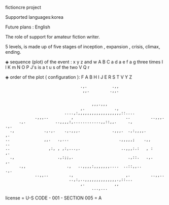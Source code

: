 fictioncre project 

Supported languages:korea
 
Future plans : English


The role of support for amateur fiction writer.

5 levels, is made up of five stages of inception , expansion , crisis, climax, ending. 


◈ sequence (plot) of the event : x y z and w A B C a d a e f a g three times I l K m N O P J's is a t u s of the two V Q r

◈ order of the plot ( configuration ): F A B H I J E R S T V Y Z

                                                                                          
                                     .,.           .,,                                    
                                      ,,.         .,,.                                    
                                                                                          
                                                                                          
                                          ,,,.,,,                                         
                                     ,.             .,                                    
                              ....,:,,,,,,,,,,,,,,,,,,,::....                             
                 .,,,..          ,                       ..         ..,,,.                
          .,.             ..,,,,:,............,,::,,.     .,                  .,.         
      .,             .,.,.    .,.,,,.              .,,,.  .,:,,,,.                 ,.     
    ..               ,,.   .,...                      .,,,,,;    .,,                 ..   
    ..                 ,:, , ,:,...,.                  ..,,,:.:   , :                ,.   
      .,                   .,:;;,.                        .,::.   .,.              ,.     
          .,,                  .,   ..,,,,:,,,,,,,....  ..::,,..              .,.         
                 ..,,..         .,                       ,.         ..,,..                
                                ..,:,..,,,,,,,,,,,,,,.,::...                              
                                     ,.             ,,                                    
                                          ...,...                                         

                                          
                                          
license = U-S CODE - 001 - SECTION 005 = A

 


